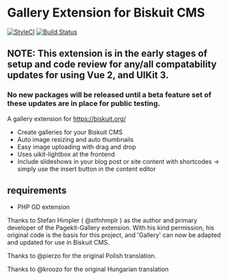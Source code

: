 # Gallery Extension for Biskuit CMS
[![StyleCI](https://github.styleci.io/repos/288880037/shield?branch=master)](https://github.styleci.io/repos/288880037?branch=master) [![Build Status](https://travis-ci.org/humantex/biskuit-gallery.svg?branch=master)](https://travis-ci.org/humantex/biskuit-gallery)

## NOTE: This extension is in the early stages of setup and code review for any/all compatability updates for using Vue 2, and UIKit 3.
### No new packages will be released until a beta feature set of these updates are in place for public testing.

A gallery extension for https://biskuit.org/

- Create galleries for your Biskuit CMS
- Auto image resizing and auto thumbnails
- Easy image uploading with drag and drop
- Uses uikit-lightbox at the frontend
- Include slideshows in your blog post or site content with shortcodes -> simply use the insert button in the content editor

## requirements
- PHP GD extension

Thanks to Stefan Himpler ( @stfnhmplr ) as the author and primary developer of the Pagekit-Gallery extension. With his kind permission, his original code is the basis for this project, and 'Gallery' can now be adapted and updated for use in Biskuit CMS.

Thanks to @pierzo for the original Polish translation.

Thanks to @kroozo for the original Hungarian translation
